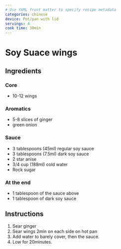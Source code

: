 ```yaml
---
# Use YAML front matter to specify recipe metadata
categories: chinese
device: Pot/pan with lid
servings: 4
cook time: 30min
---
```


# Soy Suace wings

## Ingredients

### Core

- 10-12 wings

### Aromatics
- 5-8 slices of ginger
- green onion

### Sauce

- 3 tablespoons (45ml) regular soy sauce
- 3 tablespoons (7.5ml) dark soy sauce
- 2 star anise
- 3/4 cup (188ml) cold water
- Rock sugar

### At the end

- 1 tablespoon of the sauce above
- 1 tablespoon of dark soy sauce

## Instructions

1. Sear ginger 
2. Sear wings 2min on each side on hot pan
3. Add water to barely cover, then the sauce.
4. Low for 20minutes. 